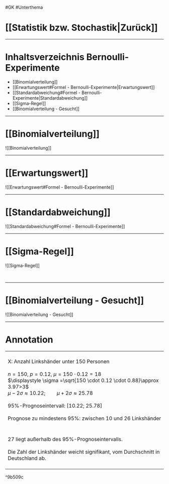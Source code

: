 #GK #Unterthema

# [[Statistik bzw. Stochastik|Zurück]]

___
# Inhaltsverzeichnis Bernoulli-Experimente

- [[Binomialverteilung]]
- [[Erwartungswert#Formel - Bernoulli-Experimente|Erwartungswert]]
- [[Standardabweichung#Formel - Bernoulli-Experimente|Standardabweichung]]
- [[Sigma-Regel]]
- [[Binomialverteilung - Gesucht]]

___
# [[Binomialverteilung]]

![[Binomialverteilung]]

___
# [[Erwartungswert]]

![[Erwartungswert#Formel - Bernoulli-Experimente]]

___
# [[Standardabweichung]]

![[Standardabweichung#Formel - Bernoulli-Experimente]]

___
# [[Sigma-Regel]]

![[Sigma-Regel]]

<br>

___
# [[Binomialverteilung - Gesucht]]

![[Binomialverteilung - Gesucht]]
___
# Annotation

|  |
| ---- |
| <br>X: Anzahl Linkshänder unter 150 Personen<br><br>$n=150,\ p=0.12,\ \mu =150\cdot 0.12=18$<br>$\displaystyle \sigma =\sqrt{150 \cdot 0.12 \cdot 0.88}\approx 3.97>3$<br>$\mu -2\sigma \approx 10.22; \qquad \mu +2\sigma \approx 25.78$<br><br>95%-Prognoseintervall: $[10.22;\ 25.78]$<br><br>Prognose zu mindestens 95%: zwischen 10 und 26 Linkshänder<br>$\quad$ |
| <br>27 liegt außerhalb des 95%-Prognoseintervalls.<br><br>Die Zahl der Linkshänder weicht signifikant, vom Durchschnitt in Deutschland ab.<br>$\qquad$  |

^9b509c

